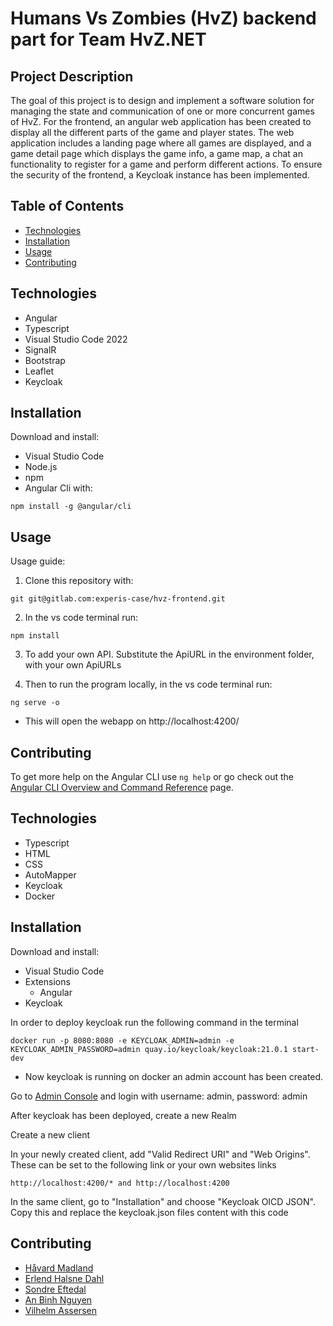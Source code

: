 # Humans Vs Zombies (HvZ) backend part for Team HvZ.NET 


## Project Description
The goal of this project is to design and implement a software solution for managing the state and communication of one or more concurrent games of HvZ. For the frontend, an angular web application has been created to display all the different parts of the game and player states. The web application includes a landing page where all games are displayed, and a game detail page which displays the game info, a game map, a chat an functionality to register for a game and perform different actions. To ensure the security of the frontend, a Keycloak instance has been implemented.

## Table of Contents

- [Technologies](#technologies)
- [Installation](#installation)
- [Usage](#usage)
- [Contributing](#contributing)

## Technologies
* Angular
* Typescript
* Visual Studio Code 2022
* SignalR
* Bootstrap
* Leaflet
* Keycloak

## Installation

Download and install:
* Visual Studio Code
* Node.js
* npm
* Angular Cli with:
```
npm install -g @angular/cli
```

## Usage
Usage guide:

1. Clone this repository with: 
```
git git@gitlab.com:experis-case/hvz-frontend.git
```

2. In the vs code terminal run:
```
npm install
```

3. To add your own API. Substitute the ApiURL in the environment folder, with your own ApiURLs

4. Then to run the program locally, in the vs code terminal run:
```
ng serve -o
```
+ This will open the webapp on http://localhost:4200/



## Contributing

To get more help on the Angular CLI use `ng help` or go check out the [Angular CLI Overview and Command Reference](https://angular.io/cli) page.

## Technologies
* Typescript
* HTML
* CSS
* AutoMapper
* Keycloak
* Docker

## Installation

Download and install:
* Visual Studio Code
* Extensions
    * Angular
* Keycloak

In order to deploy keycloak run the following command in the terminal
```
docker run -p 8080:8080 -e KEYCLOAK_ADMIN=admin -e KEYCLOAK_ADMIN_PASSWORD=admin quay.io/keycloak/keycloak:21.0.1 start-dev
```
+ Now keycloak is running on docker an admin account has been created.

Go to [Admin Console](http://localhost:8080/) and login with username: admin, password: admin

After keycloak has been deployed, create a new Realm

Create a new client

In your newly created client, add "Valid Redirect URI" and "Web Origins". These can be set to the following link or your own websites links
```
http://localhost:4200/* and http://localhost:4200
```

In the same client, go to "Installation" and choose "Keycloak OICD JSON". Copy this and replace the keycloak.json files content with this code

## Contributing

* [Håvard Madland](https://gitlab.com/havardmad/ "Håvard gitlab")
* [Erlend Halsne Dahl](https://gitlab.com/Erlend-Halsne-Dahl "Erlend gitlab")
* [Sondre Eftedal](https://gitlab.com/SondreEftedal "Sondre gitlab")
* [An Binh Nguyen](https://gitlab.com/anbinhnguy/ "An gitlab")
* [Vilhelm Assersen](https://gitlab.com/Vilhelm-Assersen "Vilhelm gitlab")


